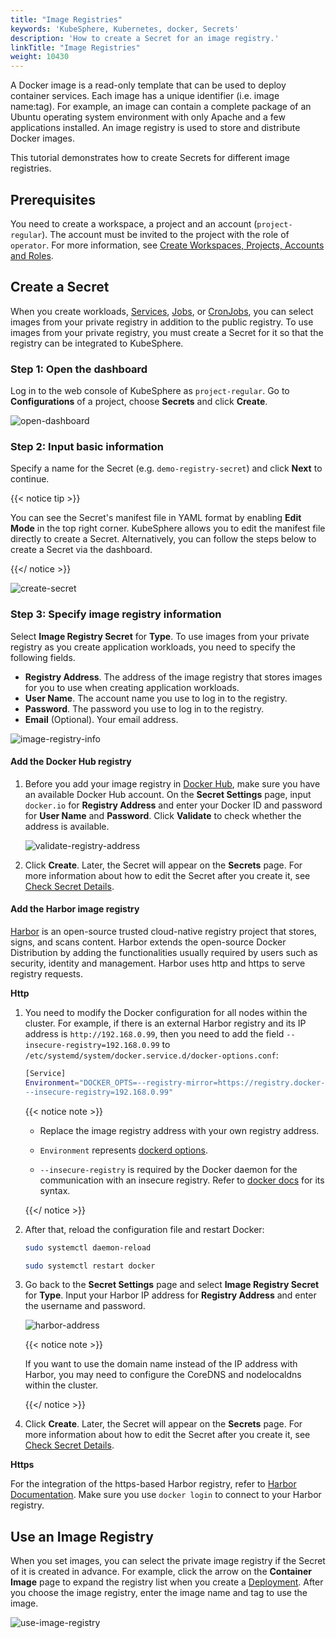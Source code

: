 ```yaml
---
title: "Image Registries"
keywords: 'KubeSphere, Kubernetes, docker, Secrets'
description: 'How to create a Secret for an image registry.'
linkTitle: "Image Registries"
weight: 10430
---
```


A Docker image is a read-only template that can be used to deploy container services. Each image has a unique identifier (i.e. image name:tag). For example, an image can contain a complete package of an Ubuntu operating system environment with only Apache and a few applications installed. An image registry is used to store and distribute Docker images.

This tutorial demonstrates how to create Secrets for different image registries.

## Prerequisites

You need to create a workspace, a project and an account (`project-regular`). The account must be invited to the project with the role of `operator`. For more information, see [Create Workspaces, Projects, Accounts and Roles](../../../quick-start/create-workspace-and-project).

## Create a Secret

When you create workloads, [Services](../../../project-user-guide/application-workloads/services/), [Jobs](../../../project-user-guide/application-workloads/jobs/), or [CronJobs](../../../project-user-guide/application-workloads/cronjob/), you can select images from your private registry in addition to the public registry. To use images from your private registry, you must create a Secret for it so that the registry can be integrated to KubeSphere.

### Step 1: Open the dashboard

Log in to the web console of KubeSphere as `project-regular`. Go to **Configurations** of a project, choose **Secrets** and click **Create**.

![open-dashboard](/images/docs/project-user-guide/configurations/image-registries/open-dashboard.jpg)

### Step 2: Input basic information

Specify a name for the Secret (e.g. `demo-registry-secret`) and click **Next** to continue.

{{< notice tip >}}

You can see the Secret's manifest file in YAML format by enabling **Edit Mode** in the top right corner. KubeSphere allows you to edit the manifest file directly to create a Secret. Alternatively, you can follow the steps below to create a Secret via the dashboard.

{{</ notice >}} 

![create-secret](/images/docs/project-user-guide/configurations/image-registries/create-secret.jpg)

### Step 3: Specify image registry information

Select **Image Registry Secret** for **Type**. To use images from your private registry as you create application workloads, you need to specify the following fields.

- **Registry Address**. The address of the image registry that stores images for you to use when creating application workloads.
- **User Name**. The account name you use to log in to the registry.
- **Password**. The password you use to log in to the registry.
- **Email** (Optional). Your email address.

![image-registry-info](/images/docs/project-user-guide/configurations/image-registries/image-registry-info.jpg)

#### Add the Docker Hub registry

1. Before you add your image registry in [Docker Hub](https://hub.docker.com/), make sure you have an available Docker Hub account. On the **Secret Settings** page, input `docker.io` for **Registry Address** and enter your Docker ID and password for **User Name** and **Password**. Click **Validate** to check whether the address is available. 

   ![validate-registry-address](/images/docs/project-user-guide/configurations/image-registries/validate-registry-address.jpg)

2. Click **Create**. Later, the Secret will appear on the **Secrets** page. For more information about how to edit the Secret after you create it, see [Check Secret Details](../../../project-user-guide/configuration/secrets/#check-secret-details).

#### Add the Harbor image registry

[Harbor](https://goharbor.io/) is an open-source trusted cloud-native registry project that stores, signs, and scans content. Harbor extends the open-source Docker Distribution by adding the functionalities usually required by users such as security, identity and management. Harbor uses http and https to serve registry requests.

**Http**

1. You need to modify the Docker configuration for all nodes within the cluster. For example, if there is an external Harbor registry and its IP address is `http://192.168.0.99`, then you need to add the field `--insecure-registry=192.168.0.99` to `/etc/systemd/system/docker.service.d/docker-options.conf`:

   ```bash
   [Service]
   Environment="DOCKER_OPTS=--registry-mirror=https://registry.docker-cn.com --insecure-registry=10.233.0.0/18 --data-root=/var/lib/docker --log-opt max-size=50m --log-opt max-file=5 \
   --insecure-registry=192.168.0.99"
   ```

   {{< notice note >}} 

   - Replace the image registry address with your own registry address.

   - `Environment` represents [dockerd options](https://docs.docker.com/engine/reference/commandline/dockerd/).

   - `--insecure-registry` is required by the Docker daemon for the communication with an insecure registry. Refer to [docker docs](https://docs.docker.com/engine/reference/commandline/dockerd/#insecure-registries) for its syntax.

   {{</ notice >}}

2. After that, reload the configuration file and restart Docker:

   ```bash
   sudo systemctl daemon-reload
   ```

   ```bash
   sudo systemctl restart docker
   ```

3. Go back to the **Secret Settings** page and select **Image Registry Secret** for **Type**. Input your Harbor IP address for **Registry Address** and enter the username and password.

   ![harbor-address](/images/docs/project-user-guide/configurations/image-registries/harbor-address.jpg)

   {{< notice note >}} 

   If you want to use the domain name instead of the IP address with Harbor, you may need to configure the CoreDNS and nodelocaldns within the cluster.

   {{</ notice >}} 
   
4. Click **Create**. Later, the Secret will appear on the **Secrets** page. For more information about how to edit the Secret after you create it, see [Check Secret Details](../../project-user-guide/configuration/secrets/#check-secret-details).

**Https**

For the integration of the https-based Harbor registry, refer to [Harbor Documentation](https://goharbor.io/docs/1.10/install-config/configure-https/). Make sure you use `docker login` to connect to your Harbor registry.

## Use an Image Registry

When you set images, you can select the private image registry if the Secret of it is created in advance. For example, click the arrow on the **Container Image** page to expand the registry list when you create a [Deployment](../../../project-user-guide/application-workloads/deployments/). After you choose the image registry, enter the image name and tag to use the image.

![use-image-registry](/images/docs/project-user-guide/configurations/image-registries/use-image-registry.jpg)